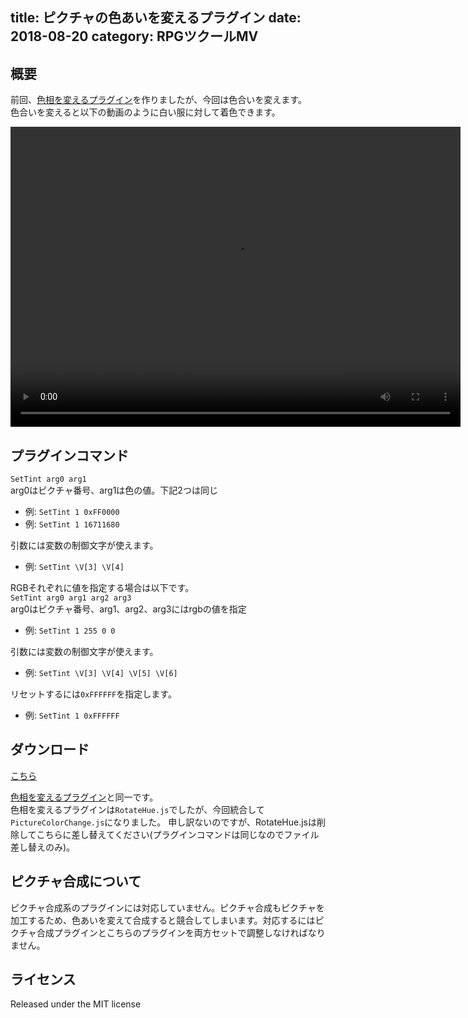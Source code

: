 title: ピクチャの色あいを変えるプラグイン
date: 2018-08-20
category: RPGツクールMV
---

## 概要

前回、[色相を変えるプラグイン](/rpgmaker/2018-08-16-rotate-hue)を作りましたが、今回は色合いを変えます。  
色合いを変えると以下の動画のように白い服に対して着色できます。

<video src="/img/2018-08-20-tint/tint.mp4" width="720" height="480" controls></video>


## プラグインコマンド

 `SetTint arg0 arg1`  
arg0はピクチャ番号、arg1は色の値。下記2つは同じ  
* 例: `SetTint 1 0xFF0000`  
* 例: `SetTint 1 16711680`  

引数には変数の制御文字が使えます。  
* 例: `SetTint \V[3] \V[4]`  

RGBそれぞれに値を指定する場合は以下です。  
`SetTint arg0 arg1 arg2 arg3`  
arg0はピクチャ番号、arg1、arg2、arg3にはrgbの値を指定  

* 例: `SetTint 1 255 0 0`  

引数には変数の制御文字が使えます。  

* 例: `SetTint \V[3] \V[4] \V[5] \V[6]`

リセットするには`0xFFFFFF`を指定します。  
* 例: `SetTint 1 0xFFFFFF`  

## ダウンロード

[こちら](https://raw.githubusercontent.com/kido0617/rpgmakerMV-plugin/master/PictureColorChange/PictureColorChange.js)

[色相を変えるプラグイン](/rpgmaker/2018-08-16-rotate-hue)と同一です。  
色相を変えるプラグインは`RotateHue.js`でしたが、今回統合して`PictureColorChange.js`になりました。
申し訳ないのですが、RotateHue.jsは削除してこちらに差し替えてください(プラグインコマンドは同じなのでファイル差し替えのみ)。

## ピクチャ合成について

ピクチャ合成系のプラグインには対応していません。ピクチャ合成もピクチャを加工するため、色あいを変えて合成すると競合してしまいます。対応するにはピクチャ合成プラグインとこちらのプラグインを両方セットで調整しなければなりません。


## ライセンス

Released under the MIT license